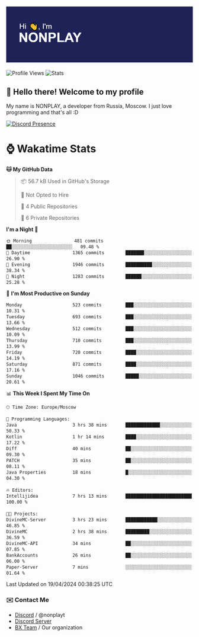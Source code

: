 ![Discord Presence](./header.png)
<br></br>
![Profile Views](https://komarev.com/ghpvc/?username=NONPLAYT&color=blue&style=for-the-badge)
![Stats](https://img.shields.io/badge/0%25-OPTIMIZED-orange?style=for-the-badge)


## :wave: Hello there! Welcome to my profile

My name is NONPLAY, a developer from Russia, Moscow. I just love programming and that's all :D

[![Discord Presence](https://lanyard.cnrad.dev/api/597087584090587177?showDisplayName=true)](https://discord.com/users/597087584090587177) 

# ⌚ Wakatime Stats

<!--START_SECTION:waka-->
**🐱 My GitHub Data** 

> 📦 56.7 kB Used in GitHub's Storage 
 > 
> 🚫 Not Opted to Hire
 > 
> 📜 4 Public Repositories 
 > 
> 🔑 6 Private Repositories 
 > 
**I'm a Night 🦉** 

```text
🌞 Morning                481 commits         ██░░░░░░░░░░░░░░░░░░░░░░░   09.48 % 
🌆 Daytime                1365 commits        ███████░░░░░░░░░░░░░░░░░░   26.90 % 
🌃 Evening                1946 commits        ██████████░░░░░░░░░░░░░░░   38.34 % 
🌙 Night                  1283 commits        ██████░░░░░░░░░░░░░░░░░░░   25.28 % 
```
📅 **I'm Most Productive on Sunday** 

```text
Monday                   523 commits         ███░░░░░░░░░░░░░░░░░░░░░░   10.31 % 
Tuesday                  693 commits         ███░░░░░░░░░░░░░░░░░░░░░░   13.66 % 
Wednesday                512 commits         ███░░░░░░░░░░░░░░░░░░░░░░   10.09 % 
Thursday                 710 commits         ███░░░░░░░░░░░░░░░░░░░░░░   13.99 % 
Friday                   720 commits         ████░░░░░░░░░░░░░░░░░░░░░   14.19 % 
Saturday                 871 commits         ████░░░░░░░░░░░░░░░░░░░░░   17.16 % 
Sunday                   1046 commits        █████░░░░░░░░░░░░░░░░░░░░   20.61 % 
```


📊 **This Week I Spent My Time On** 

```text
🕑︎ Time Zone: Europe/Moscow

💬 Programming Languages: 
Java                     3 hrs 38 mins       █████████████░░░░░░░░░░░░   50.33 % 
Kotlin                   1 hr 14 mins        ████░░░░░░░░░░░░░░░░░░░░░   17.22 % 
Diff                     40 mins             ██░░░░░░░░░░░░░░░░░░░░░░░   09.30 % 
PATCH                    35 mins             ██░░░░░░░░░░░░░░░░░░░░░░░   08.11 % 
Java Properties          18 mins             █░░░░░░░░░░░░░░░░░░░░░░░░   04.30 % 

🔥 Editors: 
Intellijidea             7 hrs 13 mins       █████████████████████████   100.00 % 

🐱‍💻 Projects: 
DivineMC-Server          3 hrs 23 mins       ████████████░░░░░░░░░░░░░   46.85 % 
DivineMC                 2 hrs 38 mins       █████████░░░░░░░░░░░░░░░░   36.59 % 
DivineMC-API             34 mins             ██░░░░░░░░░░░░░░░░░░░░░░░   07.85 % 
BankAccounts             26 mins             ██░░░░░░░░░░░░░░░░░░░░░░░   06.00 % 
Paper-Server             7 mins              ░░░░░░░░░░░░░░░░░░░░░░░░░   01.64 % 
```


 Last Updated on 19/04/2024 00:38:25 UTC
<!--END_SECTION:waka-->

### ✉️ Contact Me

- [Discord](https://discord.com/users/597087584090587177) / @nonplayt
- [Discord Server](https://discord.gg/p7cxhw7E2M)
- [BX Team](https://github.com/BX-Team) / Our organization
